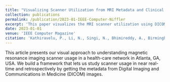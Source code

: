 ```yaml
---
title: "Visualizing Scanner Utilization from MRI Metadata and Clinical Data"
collection: publications
permalink: /publication/2023-01-IEEE-Computer-Niffler
excerpt: 'This paper visualizes the MRI scanner utilization using DICOM metadata retrieved via [Niffler](https://github.com/Emory-HITI/Niffler/), leveraging the dashboards developed with [Eaglescope](https://github.com/sharmalab/eaglescope).'
date: 2023-01-01
venue: 'IEEE Computer Magazine'
citation: 'Kathiravelu, P., Li, N., Singi, N., Bhimireddy, A., Birmingham, R., Gichoya, J., Trivedi, H., Safdar, N., Sharma, A., and Sharma, P. Visualizing Scanner Utilization from MRI Metadata and Clinical Data. In IEEE Computer. December 2022. Accepted.'
---
```


This article presents our visual approach to understanding magnetic resonance imaging scanner usage in a health-care network in Atlanta, GA, USA. We build a framework that lets us
study scanner usage in near real-time and retrospectively by getting the metadata from Digital Imaging and Communications in Medicine (DICOM) images.